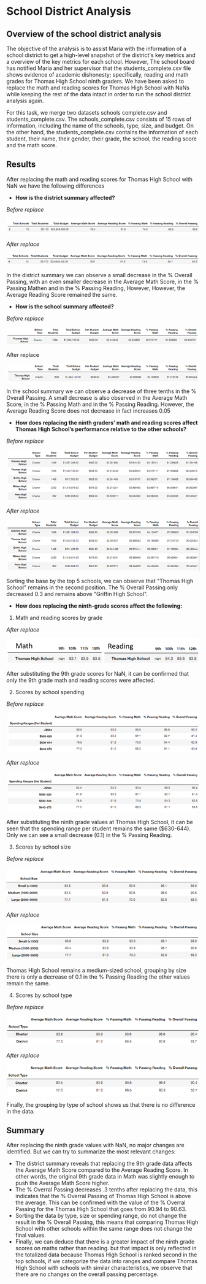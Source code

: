 # School District Analysis

## Overview of the school district analysis

The objective of the analysis is to assist Maria with the information of a school district to get a high-level snapshot of the district's key metrics and a overview of the key metrics for each school. However, The school board has notified Maria and her supervisor that the students_complete.csv file shows evidence of academic dishonesty; specifically, reading and math grades for Thomas High School ninth graders. We have been asked to replace the math and reading scores for Thomas High School with NaNs while keeping the rest of the data intact in order to run the school district analysis again.

For this task, we merge two datasets schools complete.csv and students_complete.csv. The schools_complete.csv consists of 15 rows of information, including the name of the schools, type, size, and budget. On the other hand, the students_complete.csv contains the information of each student, their name, their gender, their grade, the school, the reading score and the math score.

## Results

After replacing the math and reading scores for Thomas High School with NaN we have the following differences

- **How is the district summary affected?**

*Before replace*

![](https://github.com/Jponce25/School_District_Analysis/blob/4b070854fa19b616140fb4b50e1c339c8e51dbf1/Images/DSBe.png)

*After replace*

![](https://github.com/Jponce25/School_District_Analysis/blob/4b070854fa19b616140fb4b50e1c339c8e51dbf1/Images/DSAf.png)

In the district summary we can observe a small decrease in the % Overall Passing, with an even smaller decrease in the Average Math Score, in the % Passing Mathen and in the % Passing Reading, However, However, the Average Reading Score remained the same.

- **How is the school summary affected?**

*Before replace*

![](https://github.com/Jponce25/School_District_Analysis/blob/60a518f00d070094ceb6d5e85ff175bb0e4ae1d8/Images/SSBe.png)

After replace

![](https://github.com/Jponce25/School_District_Analysis/blob/60a518f00d070094ceb6d5e85ff175bb0e4ae1d8/Images/SSAf.png)

In the school summary we can observe a decrease of three tenths in the % Overall Passing. A small decrease is also observed in the Average Math Score, in the % Passing Math and in the % Passing Reading. However, the Average Reading Score does not decrease in fact increases 0.05

- **How does replacing the ninth graders’ math and reading scores affect Thomas High School’s performance relative to the other schools?**

*Before replace*

![](https://github.com/Jponce25/School_District_Analysis/blob/60a518f00d070094ceb6d5e85ff175bb0e4ae1d8/Images/TopBe.png)

*After replace*

![](https://github.com/Jponce25/School_District_Analysis/blob/60a518f00d070094ceb6d5e85ff175bb0e4ae1d8/Images/TopAf.png)

Sorting the base by the top 5 schools, we can observe that "Thomas High School" remains in the second position. The % Overall Passing only decreased 0.3 and remains above "Griffin High School".

- **How does replacing the ninth-grade scores affect the following:**

1) Math and reading scores by grade

*After replace*

![](https://github.com/Jponce25/School_District_Analysis/blob/4b070854fa19b616140fb4b50e1c339c8e51dbf1/Images/SGrade.png)

After substituting the 9th grade scores for NaN, it can be confirmed that only the 9th grade math and reading scores were affected.

2) Scores by school spending

*Before replace*

![](https://github.com/Jponce25/School_District_Analysis/blob/60a518f00d070094ceb6d5e85ff175bb0e4ae1d8/Images/SSpenBe.png)

*After replace*

![](https://github.com/Jponce25/School_District_Analysis/blob/60a518f00d070094ceb6d5e85ff175bb0e4ae1d8/Images/SSpenAf.png)

After substituting the ninth grade values ​​at Thomas High School, it can be seen that the spending range per student remains the same ($630-644). Only we can see a small decrease (0.1) in the % Passing Reading.

3) Scores by school size

*Before replace*

![](https://github.com/Jponce25/School_District_Analysis/blob/60a518f00d070094ceb6d5e85ff175bb0e4ae1d8/Images/SZBe.png)

*After replace*

![](https://github.com/Jponce25/School_District_Analysis/blob/60a518f00d070094ceb6d5e85ff175bb0e4ae1d8/Images/SZAf.png)

Thomas High School remains a medium-sized school, grouping by size there is only a decrease of 0.1 in the % Passing Reading the other values remain the same.

4) Scores by school type

*Before replace*

![](https://github.com/Jponce25/School_District_Analysis/blob/60a518f00d070094ceb6d5e85ff175bb0e4ae1d8/Images/STBe.png)

*After replace*

![](https://github.com/Jponce25/School_District_Analysis/blob/60a518f00d070094ceb6d5e85ff175bb0e4ae1d8/Images/STAf.png)

Finally, the grouping by type of school shows us that there is no difference in the data.


## Summary

After replacing the ninth grade values ​​with NaN, no major changes are identified. But we can try to summarize the most relevant changes:

- The district summary reveals that replacing the 9th grade data affects the Average Math Score compared to the Average Reading Score. In other words, the original 9th grade data in Math was slightly enough to push the Average Math Score higher.
- The % Overral Passing decreases .3 tenths after replacing the data, this indicates that the % Overral Passing of Thomas High School is above the average. This can be confirmed with the value of the % Overral Passing for the Thomas High School that goes from 90.94 to 90.63.
- Sorting the data by type, size or spending range, do not change the result in the % Overall Passing, this means that comparing Thomas High School with other schools within the same range does not change the final values.
- Finally, we can deduce that there is a greater impact of the ninth grade scores on maths rather than reading. but that impact is only reflected in the totalized data because Thomas High School is ranked second in the top schools, if we categorize the data into ranges and compare Thomas High School with schools with similar characteristics, we observe that there are no changes on the overall passing percentage.
